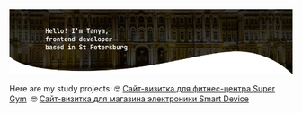 <img src="./img/about-cover.png">

Here are my study projects:
  🤓 <a href="https://kondtan.github.io/super-gym/">Сайт-визитка для фитнес-центра Super Gym</a>&nbsp;
  🤓 <a href="https://kondtan.github.io/smart-device/">Сайт-визитка для магазина электроники Smart Device</a>

<!-- **kondtan/kondtan** is a ✨ _special_ ✨ repository because its `README.md` (this file) appears on your GitHub profile. -->

<!-- Here are some ideas to get you started:

- 🔭 I’m currently working on ...
- 🌱 I’m currently learning ...
- 👯 I’m looking to collaborate on ...
- 🤔 I’m looking for help with ...
- 💬 Ask me about ...
- 📫 How to reach me: ...
- 😄 Pronouns: ...
- ⚡ Fun fact: ...
 -->

